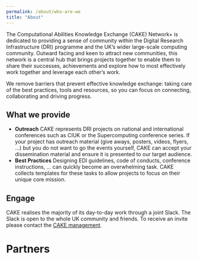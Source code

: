```yaml
---
permalink: /about/who-are-we
title: "About"
---
```


The Computational Abilities Knowledge Exchange (CAKE) Network+ is dedicated to providing a sense of community within the Digital Research Infrastructure (DRI) programme and the UK’s wider large-scale computing community. Outward facing and keen to attract new communities, this network is a central hub that brings projects together to enable them to share their successes, achievements and explore how to most effectively work together and leverage each other’s work.

We remove barriers that prevent effective knowledge exchange: taking care of the best practices, tools and resources, so you can focus on connecting, collaborating and driving progress.

## What we provide

- **Outreach** CAKE represents DRI projects on national and international  conferences such as CIUK or the Supercomputing conference series. If your project has outreach material (give aways, posters, videos, flyers, ...)  but you do not want to go the events yourself, CAKE can accept your dissemination material and ensure it is presented to our target audience.
- **Best Practices** Designing EDI guidelines, code of conducts, conference instructions, ... can quickly become an overwhelming task. CAKE collects templates for these tasks to allow projects to focus on their unique core mission.

## Engage

CAKE realises the majority of its day-to-day work through a joint Slack.  The Slack is open to the whole UK community and friends. To receive an invite please contact the <a href="mailto:cake-management@mlist.is.ed.ac.uk">CAKE management</a>.

# Partners
